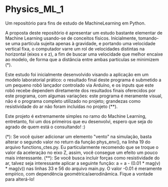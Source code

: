 # Physics_ML_1
Um repositório para fins de estudo de MachineLearning em Python.

A proposta deste repositório é apresentar um estudo bastante elementar de Machine Learning usando-se de conceitos físicos. Inicialmente, tomando-se uma partícula sujeita apenas à gravidade, e portando uma velocidade vertical fixa, o computador varre um rol de velocidades distintas na horizontal (eixos x e z), a fim de buscar uma velocidade que melhor encaixe ao modelo, de forma que a distância entre ambas partículas se minimizem (*).

Este estudo foi inicialmente desenvolvido visando a aplicação em um modelo laboratorial prático: o resultado final deste programa é submetido a um pequeno robô lançador controlado via Arduíno, e os inputs que este robô recebe dependem diretamente dos resultados finais oferecidos por este programa, com algumas variações: este programa é meramente visual, não é o programa completo utilizado no projeto; grandezas como resistividade do ar não foram incluídas no projeto (**).

Este projeto é extremamente simples no ramo do Machine Learning, entretanto, foi um dos primeiros que eu desenvolvi, espero que seja do agrado de quem está o consultando! :)

(*): Se você quiser adicionar um elemento "vento" na simulação, basta alterar o segundo valor no return da função phys_env(), na linha 19 do arquivo functions_ctes.py. Eu particularmente recomendo que se troque o valor da aceleração no eixo Z, assim, você consegue um efeito um pouco mais interessante. (**): Se você busca incluir forças como resistividade do ar, talvez seja interessante aplicar a seguinte função: a = a - (0.01 * mag(v) * mag(v)) nas linhas 33 e 56 do arquivo main.py. O valor -0.01 é meramente empírico, com dependência geométrica/aerodinâmica. Fique a vontade para alterá-lo!
